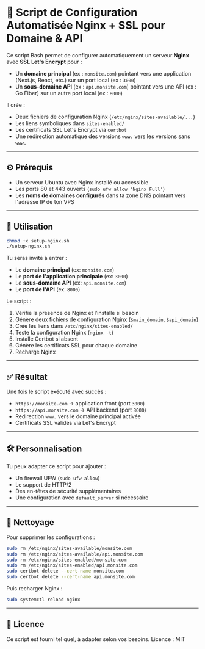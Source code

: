 # 🔧 Script de Configuration Automatisée Nginx + SSL pour Domaine & API

Ce script Bash permet de configurer automatiquement un serveur **Nginx** avec **SSL Let's Encrypt** pour :

* Un **domaine principal** (ex : `monsite.com`) pointant vers une application (Next.js, React, etc.) sur un port local (ex : `3000`)
* Un **sous-domaine API** (ex : `api.monsite.com`) pointant vers une API (ex : Go Fiber) sur un autre port local (ex : `8000`)

Il crée :

* Deux fichiers de configuration Nginx (`/etc/nginx/sites-available/...`)
* Les liens symboliques dans `sites-enabled/`
* Les certificats SSL Let's Encrypt via `certbot`
* Une redirection automatique des versions `www.` vers les versions sans `www.`

---

## ⚙️ Prérequis

* Un serveur Ubuntu avec Nginx installé ou accessible
* Les ports 80 et 443 ouverts (`sudo ufw allow 'Nginx Full'`)
* Les **noms de domaines configurés** dans ta zone DNS pointant vers l'adresse IP de ton VPS

---

## 🚀 Utilisation

```bash
chmod +x setup-nginx.sh
./setup-nginx.sh
```

Tu seras invité à entrer :

* Le **domaine principal** (ex: `monsite.com`)
* Le **port de l'application principale** (ex: `3000`)
* Le **sous-domaine API** (ex: `api.monsite.com`)
* Le **port de l'API** (ex: `8000`)

Le script :

1. Vérifie la présence de Nginx et l’installe si besoin
2. Génère deux fichiers de configuration Nginx (`$main_domain`, `$api_domain`)
3. Crée les liens dans `/etc/nginx/sites-enabled/`
4. Teste la configuration Nginx (`nginx -t`)
5. Installe Certbot si absent
6. Génère les certificats SSL pour chaque domaine
7. Recharge Nginx

---

## ✅ Résultat

Une fois le script exécuté avec succès :

* `https://monsite.com` → application front (port `3000`)
* `https://api.monsite.com` → API backend (port `8000`)
* Redirection `www.` vers le domaine principal activée
* Certificats SSL valides via Let's Encrypt

---

## 🛠 Personnalisation

Tu peux adapter ce script pour ajouter :

* Un firewall UFW (`sudo ufw allow`)
* Le support de HTTP/2
* Des en-têtes de sécurité supplémentaires
* Une configuration avec `default_server` si nécessaire

---

## 🧹 Nettoyage

Pour supprimer les configurations :

```bash
sudo rm /etc/nginx/sites-available/monsite.com
sudo rm /etc/nginx/sites-available/api.monsite.com
sudo rm /etc/nginx/sites-enabled/monsite.com
sudo rm /etc/nginx/sites-enabled/api.monsite.com
sudo certbot delete --cert-name monsite.com
sudo certbot delete --cert-name api.monsite.com
```

Puis recharger Nginx :

```bash
sudo systemctl reload nginx
```

---

## 📄 Licence

Ce script est fourni tel quel, à adapter selon vos besoins.
Licence : MIT
